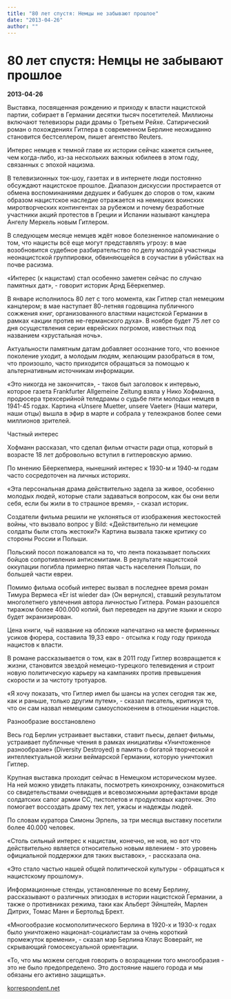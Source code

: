 ```yaml
---
title: "80 лет спустя: Немцы не забывают прошлое"
date: "2013-04-26"
author: ""
---
```


# 80 лет спустя: Немцы не забывают прошлое

**2013-04-26** 

Выставка, посвященная рождению и приходу к власти нацистской партии, собирает в Германии десятки тысяч посетителей. Миллионы включают телевизоры ради драмы о Третьем Рейхе. Сатирический роман о похождениях Гитлера в современном Берлине неожиданно становится бестселлером, пишет агентство Reuters.

Интерес немцев к темной главе их истории сейчас кажется сильнее, чем когда-либо, из-за нескольких важных юбилеев в этом году, связанных с эпохой нацизма.

В телевизионных ток-шоу, газетах и в интернете люди постоянно обсуждают нацистское прошлое. Диапазон дискуссии простирается от обмена воспоминаниями дедушек и бабушек до споров о том, каким образом нацистское наследие отражается на немецких воинских миротворческих контингентах за рубежом и почему безработные участники акций протестов в Греции и Испании называют канцлера Ангелу Меркель новым Гитлером.

В следующем месяце немцев ждёт новое болезненное напоминание о том, что нацисты всё еще могут представлять угрозу: в мае возобновится судебное разбирательство по делу молодой участницы неонацистской группировки, обвиняющейся в соучастии в убийствах на почве расизма.

«Интерес (к нацистам) стал особенно заметен сейчас по случаю памятных дат», - говорит историк Арнд Бёеркепмер.

В январе исполнилось 80 лет с того момента, как Гитлер стал немецким канцлером; в мае наступает 80-летняя годовщина публичного сожжения книг, организованного властями нацистской Германии в рамках «акции против не-германского духа». В ноябре будет 75 лет со дня осуществления серии еврейских погромов, известных под названием «хрустальная ночь».

Актуальности памятным датам добавляет осознание того, что военное поколение уходит, а молодым людям, желающим разобраться в том, что произошло, часто приходится обращаться за помощью к альтернативным источникам информации.

«Это никогда не закончится», - таков был заголовок к интервью, которое газета Frankfurter Allgemeine Zeitung взяла у Нико Хофманна, продюсера трехсерийной теледрамы о судьбе пяти молодых немцев в 1941-45 годах. Картина «Unsere Muetter, unsere Vaeter» (Наши матери, наши отцы) вышла в эфир в марте и собрала у телеэкранов более семи миллионов зрителей.

Частный интерес

Хофманн рассказал, что сделал фильм отчасти ради отца, который в возрасте 18 лет добровольно вступил в гитлеровскую армию.

По мнению Бёеркепмера, нынешний интерес к 1930-м и 1940-м годам часто сосредоточен на личных историях.

«Эта персональная драма действительно задела за живое, особенно молодых людей, которые стали задаваться вопросом, как бы они вели себя, если бы жили в то страшное время», - сказал историк.

Создатели фильма решили не уклоняться от изображения жестокостей войны, что вызвало вопрос у Bild: «Действительно ли немецкие солдаты были столь жестоки?» Картина вызвала также критику со стороны России и Польши.

Польский посол пожаловался на то, что лента показывает польских бойцов сопротивления антисемитами. В результате нацистской оккупации погибла примерно пятая часть населения Польши, по большей части евреи.

Помимо фильма особый интерес вызвал в последнее время роман Тимура Вермеса «Er ist wieder da» (Он вернулся), ставший результатом многолетнего увлечения автора личностью Гитлера. Роман разошелся тиражом более 400.000 копий, был переведен на другие языки и скоро будет экранизирован.

Цена книги, чьё название на обложке напечатано на месте фирменных усиков фюрера, составила 19,33 евро - отсылка к году году прихода нацистов к власти.

В романе рассказывается о том, как в 2011 году Гитлер возвращается к жизни, становится звездой немецко-турецкого телевидения и строит новую политическую карьеру на кампаниях против превышения скорости и за чистоту тротуаров.

«Я хочу показать, что Гитлер имел бы шансы на успех сегодня так же, как и раньше, только другим путем», - сказал писатель, критикуя то, что он сам назвал немецким самоуспокоением в отношении нацистов.

Разнообразие восстановлено

Весь год Берлин устраивает выставки, ставит пьесы, делает фильмы, устраивает публичные чтения в рамках инициативы «Уничтоженное разнообразие» (Diversity Destroyed) в память о богатой творческой и интеллектуальной жизни веймарской Германии, которую уничтожил Гитлер.

Крупная выставка проходит сейчас в Немецком историческом музее. На ней можно увидеть плакаты, посмотреть кинохронику, ознакомиться со свидетельствами очевидцев и всевозможными артефактами вроде солдатских сапог армии СС, пистолетов и продуктовых карточек. Это помогает воссоздать драму тех лет, ужасы и надежды людей.

По словам куратора Симоны Эрпель, за три месяца выставку посетили более 40.000 человек.

«Столь сильный интерес к нацистам, конечно, не нов, но вот что действительно является относительно новым явлением - это уровень официальной поддержки для таких выставок», - рассказала она.

«Это стало частью нашей общей политической культуры - обращаться к нацистскому прошлому».

Информационные стенды, установленные по всему Берлину, рассказывают о различных эпизодах в истории нацистской Германии, а также о противниках режима, таки как Альберт Эйнштейн, Марлен Дитрих, Томас Манн и Бертольд Брехт.

«Многообразие космополитического Берлина в 1920-х и 1930-х годах было уничтожено национал-социалистам за очень короткий промежуток времени», - сказал мэр Берлина Клаус Воверайт, не скрывающий гомосексуальной ориентации.

«То, что мы можем сегодня говорить о возращении того многообразия - это не было предопределено. Это достояние нашего города и мы обязаны его активно защищать».

[korrespondent.net](http://korrespondent.net/)